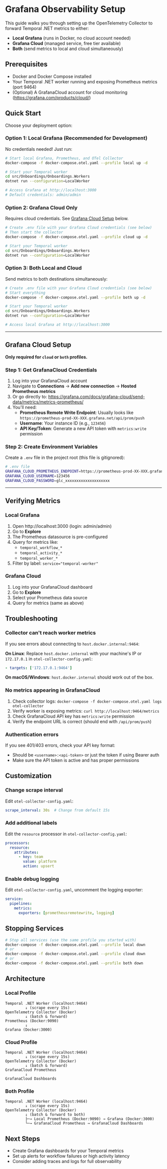 # Grafana Observability Setup

This guide walks you through setting up the OpenTelemetry Collector to forward Temporal .NET metrics to either:
- **Local Grafana** (runs in Docker, no cloud account needed)
- **Grafana Cloud** (managed service, free tier available)
- **Both** (send metrics to local and cloud simultaneously)

## Prerequisites

- Docker and Docker Compose installed
- Your Temporal .NET worker running and exposing Prometheus metrics (port 9464)
- (Optional) A GrafanaCloud account for cloud monitoring (https://grafana.com/products/cloud/)

## Quick Start

Choose your deployment option:

### Option 1: Local Grafana (Recommended for Development)

No credentials needed! Just run:

```bash
# Start local Grafana, Prometheus, and OTel Collector
docker-compose -f docker-compose.otel.yaml --profile local up -d

# Start your Temporal worker
cd src/Onboardings/Onboardings.Workers
dotnet run --configuration=LocalWorker

# Access Grafana at http://localhost:3000
# Default credentials: admin/admin
```

### Option 2: Grafana Cloud Only

Requires cloud credentials. See [Grafana Cloud Setup](#grafana-cloud-setup) below.

```bash
# Create .env file with your Grafana Cloud credentials (see below)
# Then start the collector
docker-compose -f docker-compose.otel.yaml --profile cloud up -d

# Start your Temporal worker
cd src/Onboardings/Onboardings.Workers
dotnet run --configuration=LocalWorker
```

### Option 3: Both Local and Cloud

Send metrics to both destinations simultaneously:

```bash
# Create .env file with your Grafana Cloud credentials (see below)
# Start everything
docker-compose -f docker-compose.otel.yaml --profile both up -d

# Start your Temporal worker
cd src/Onboardings/Onboardings.Workers
dotnet run --configuration=LocalWorker

# Access local Grafana at http://localhost:3000
```

---

## Grafana Cloud Setup

**Only required for `cloud` or `both` profiles.**

### Step 1: Get GrafanaCloud Credentials

1. Log into your GrafanaCloud account
2. Navigate to **Connections** → **Add new connection** → **Hosted Prometheus metrics**
3. Or go directly to: https://grafana.com/docs/grafana-cloud/send-data/metrics/metrics-prometheus/
4. You'll need:
   - **Prometheus Remote Write Endpoint**: Usually looks like `https://prometheus-prod-XX-XXX.grafana.net/api/prom/push`
   - **Username**: Your instance ID (e.g., `123456`)
   - **API Key/Token**: Generate a new API token with `metrics:write` permission

### Step 2: Create Environment Variables

Create a `.env` file in the project root (this file is gitignored):

```bash
# .env file
GRAFANA_CLOUD_PROMETHEUS_ENDPOINT=https://prometheus-prod-XX-XXX.grafana.net/api/prom/push
GRAFANA_CLOUD_USERNAME=123456
GRAFANA_CLOUD_PASSWORD=glc_xxxxxxxxxxxxxxxxxxxx
```

---

## Verifying Metrics

### Local Grafana

1. Open http://localhost:3000 (login: admin/admin)
2. Go to **Explore**
3. The Prometheus datasource is pre-configured
4. Query for metrics like:
   - `temporal_workflow_*`
   - `temporal_activity_*`
   - `temporal_worker_*`
5. Filter by label: `service="temporal-worker"`

### Grafana Cloud

1. Log into your GrafanaCloud dashboard
2. Go to **Explore**
3. Select your Prometheus data source
4. Query for metrics (same as above)

## Troubleshooting

### Collector can't reach worker metrics

If you see errors about connecting to `host.docker.internal:9464`:

**On Linux**: Replace `host.docker.internal` with your machine's IP or `172.17.0.1` in `otel-collector-config.yaml`:
```yaml
- targets: ['172.17.0.1:9464']
```

**On macOS/Windows**: `host.docker.internal` should work out of the box.

### No metrics appearing in GrafanaCloud

1. Check collector logs: `docker-compose -f docker-compose.otel.yaml logs otel-collector`
2. Verify worker is exposing metrics: `curl http://localhost:9464/metrics`
3. Check GrafanaCloud API key has `metrics:write` permission
4. Verify the endpoint URL is correct (should end with `/api/prom/push`)

### Authentication errors

If you see 401/403 errors, check your API key format:
- Should be `<username>:<api-token>` or just the token if using Bearer auth
- Make sure the API token is active and has proper permissions

## Customization

### Change scrape interval

Edit `otel-collector-config.yaml`:
```yaml
scrape_interval: 30s  # Change from default 15s
```

### Add additional labels

Edit the `resource` processor in `otel-collector-config.yaml`:
```yaml
processors:
  resource:
    attributes:
      - key: team
        value: platform
        action: upsert
```

### Enable debug logging

Edit `otel-collector-config.yaml`, uncomment the logging exporter:
```yaml
service:
  pipelines:
    metrics:
      exporters: [prometheusremotewrite, logging]
```

## Stopping Services

```bash
# Stop all services (use the same profile you started with)
docker-compose -f docker-compose.otel.yaml --profile local down
# or
docker-compose -f docker-compose.otel.yaml --profile cloud down
# or
docker-compose -f docker-compose.otel.yaml --profile both down
```

## Architecture

### Local Profile
```
Temporal .NET Worker (localhost:9464)
         ↓ (scrape every 15s)
OpenTelemetry Collector (Docker)
         ↓ (batch & forward)
Prometheus (Docker:9090)
         ↓
Grafana (Docker:3000)
```

### Cloud Profile
```
Temporal .NET Worker (localhost:9464)
         ↓ (scrape every 15s)
OpenTelemetry Collector (Docker)
         ↓ (batch & forward)
GrafanaCloud Prometheus
         ↓
GrafanaCloud Dashboards
```

### Both Profile
```
Temporal .NET Worker (localhost:9464)
         ↓ (scrape every 15s)
OpenTelemetry Collector (Docker)
         ↓ (batch & forward to both)
         ├─→ Local Prometheus (Docker:9090) → Grafana (Docker:3000)
         └─→ GrafanaCloud Prometheus → GrafanaCloud Dashboards
```

## Next Steps

- Create Grafana dashboards for your Temporal metrics
- Set up alerts for workflow failures or high activity latency
- Consider adding traces and logs for full observability